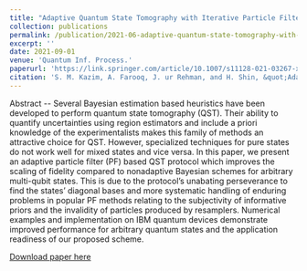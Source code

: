 ```yaml
---
title: "Adaptive Quantum State Tomography with Iterative Particle Filtering"
collection: publications
permalink: /publication/2021-06-adaptive-quantum-state-tomography-with-iterative-particle-filtering
excerpt: ''
date: 2021-09-01
venue: 'Quantum Inf. Process.'
paperurl: 'https://link.springer.com/article/10.1007/s11128-021-03267-x'
citation: 'S. M. Kazim, A. Farooq, J. ur Rehman, and H. Shin, &quot;Adaptive quantum state tomography with iterative particle filtering,&quot; <i>Quantum Inf. Process.</i>, Sep. 2021**'
---
```

Abstract -- Several Bayesian estimation based heuristics have been developed to perform quantum state tomography (QST). Their ability to quantify uncertainties using region estimators and include a priori knowledge of the experimentalists makes this family of methods an attractive choice for QST. However, specialized techniques for pure states do not work well for mixed states and vice versa. In this paper, we present an adaptive particle filter (PF) based QST protocol which improves the scaling of fidelity compared to nonadaptive Bayesian schemes for arbitrary multi-qubit states. This is due to the protocol’s unabating perseverance to find the states’ diagonal bases and more systematic handling of enduring problems in popular PF methods relating to the subjectivity of informative priors and the invalidity of particles produced by resamplers. Numerical examples and implementation on IBM quantum devices demonstrate improved performance for arbitrary quantum states and the application readiness of our proposed scheme.

[Download paper here](http://muhammad-kazim.github.io/files/2021-adaptive-quantum-state-tomography-with-iterative-particle-filtering.pdf)
